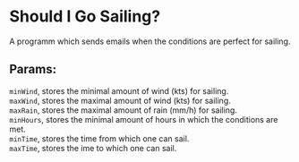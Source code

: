 # Should I Go Sailing?

A programm which sends emails when the conditions are perfect for sailing.

## Params:

`minWind`, stores the minimal amount of wind (kts) for sailing.  
`maxWind`, stores the maximal amount of wind (kts) for sailing.  
`maxRain`, stores the maximal amount of rain (mm/h) for sailing.  
`minHours`, stores the minimal amount of hours in which the conditions are met.  
`minTime`, stores the time from which one can sail.  
`maxTime`, stores the ime to which one can sail.

